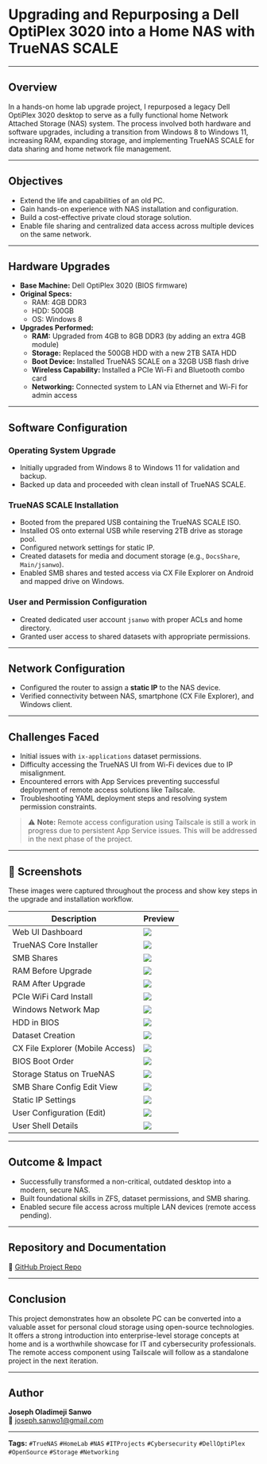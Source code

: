 # Upgrading and Repurposing a Dell OptiPlex 3020 into a Home NAS with TrueNAS SCALE

---

## Overview
In a hands-on home lab upgrade project, I repurposed a legacy Dell OptiPlex 3020 desktop to serve as a fully functional home Network Attached Storage (NAS) system. The process involved both hardware and software upgrades, including a transition from Windows 8 to Windows 11, increasing RAM, expanding storage, and implementing TrueNAS SCALE for data sharing and home network file management.

---

## Objectives
- Extend the life and capabilities of an old PC.
- Gain hands-on experience with NAS installation and configuration.
- Build a cost-effective private cloud storage solution.
- Enable file sharing and centralized data access across multiple devices on the same network.

---

## Hardware Upgrades
- **Base Machine:** Dell OptiPlex 3020 (BIOS firmware)
- **Original Specs:**
  - RAM: 4GB DDR3
  - HDD: 500GB
  - OS: Windows 8
- **Upgrades Performed:**
  - **RAM:** Upgraded from 4GB to 8GB DDR3 (by adding an extra 4GB module)
  - **Storage:** Replaced the 500GB HDD with a new 2TB SATA HDD
  - **Boot Device:** Installed TrueNAS SCALE on a 32GB USB flash drive
  - **Wireless Capability:** Installed a PCIe Wi-Fi and Bluetooth combo card
  - **Networking:** Connected system to LAN via Ethernet and Wi-Fi for admin access

---

## Software Configuration

### Operating System Upgrade
- Initially upgraded from Windows 8 to Windows 11 for validation and backup.
- Backed up data and proceeded with clean install of TrueNAS SCALE.

### TrueNAS SCALE Installation
- Booted from the prepared USB containing the TrueNAS SCALE ISO.
- Installed OS onto external USB while reserving 2TB drive as storage pool.
- Configured network settings for static IP.
- Created datasets for media and document storage (e.g., `DocsShare`, `Main/jsanwo`).
- Enabled SMB shares and tested access via CX File Explorer on Android and mapped drive on Windows.

### User and Permission Configuration
- Created dedicated user account `jsanwo` with proper ACLs and home directory.
- Granted user access to shared datasets with appropriate permissions.

---

## Network Configuration
- Configured the router to assign a **static IP** to the NAS device.
- Verified connectivity between NAS, smartphone (CX File Explorer), and Windows client.

---

## Challenges Faced
- Initial issues with `ix-applications` dataset permissions.
- Difficulty accessing the TrueNAS UI from Wi-Fi devices due to IP misalignment.
- Encountered errors with App Services preventing successful deployment of remote access solutions like Tailscale.
- Troubleshooting YAML deployment steps and resolving system permission constraints.

> ⚠️ **Note:** Remote access configuration using Tailscale is still a work in progress due to persistent App Service issues. This will be addressed in the next phase of the project.

---

## 📸 Screenshots

These images were captured throughout the process and show key steps in the upgrade and installation workflow.

| Description                     | Preview                                     |
|--------------------------------|---------------------------------------------|
| Web UI Dashboard               | ![](images/Web%20UI%20Dashboard.jpg)        |
| TrueNAS Core Installer         | ![](images/TueNas%20Core%20Installation%20before%20TrueNas%20Scale%20Installation.jpg) |
| SMB Shares                     | ![](images/SMB%20Config.jpg)                |
| RAM Before Upgrade             | ![](images/RAM%20Upgrade%20Before..jpg)     |
| RAM After Upgrade              | ![](images/RAM%20Upgrade%20After.jpg)       |
| PCIe WiFi Card Install         | ![](images/PCIe%20Wifi%20Card.jpg)          |
| Windows Network Map            | ![](images/Mapped%20Drive%20Window.jpg)     |
| HDD in BIOS                    | ![](images/HDD%20Installation%20In%20BIOS.jpg) |
| Dataset Creation               | ![](images/Dataset%20Creation.jpg)          |
| CX File Explorer (Mobile Access) | ![](images/CX%20File%20Access.jpg)       |
| BIOS Boot Order                | ![](images/BIOS%20Boot%20USB.jpg)           |
| Storage Status on TrueNAS      | ![](images/Dataset%20Structure.jpg)         |
| SMB Share Config Edit View     | ![](images/smb%20share%20config.jpg)        |
| Static IP Settings             | ![](images/Static%20IP%20settings.jpg)      |
| User Configuration (Edit)      | ![](images/User%20config%20.jpg)           |
| User Shell Details             | ![](images/User%20Config%20shell.jpg)       |

---

## Outcome & Impact
- Successfully transformed a non-critical, outdated desktop into a modern, secure NAS.
- Built foundational skills in ZFS, dataset permissions, and SMB sharing.
- Enabled secure file access across multiple LAN devices (remote access pending).

---

## Repository and Documentation  
📂 [GitHub Project Repo](https://github.com/jsanwo85/Dell-optiplex-TrueNas-Upgrade)

---

## Conclusion
This project demonstrates how an obsolete PC can be converted into a valuable asset for personal cloud storage using open-source technologies. It offers a strong introduction into enterprise-level storage concepts at home and is a worthwhile showcase for IT and cybersecurity professionals. The remote access component using Tailscale will follow as a standalone project in the next iteration.

---

## Author  
**Joseph Oladimeji Sanwo**  
📧 joseph.sanwo1@gmail.com

---

**Tags:** `#TrueNAS` `#HomeLab` `#NAS` `#ITProjects` `#Cybersecurity` `#DellOptiPlex` `#OpenSource` `#Storage` `#Networking`
